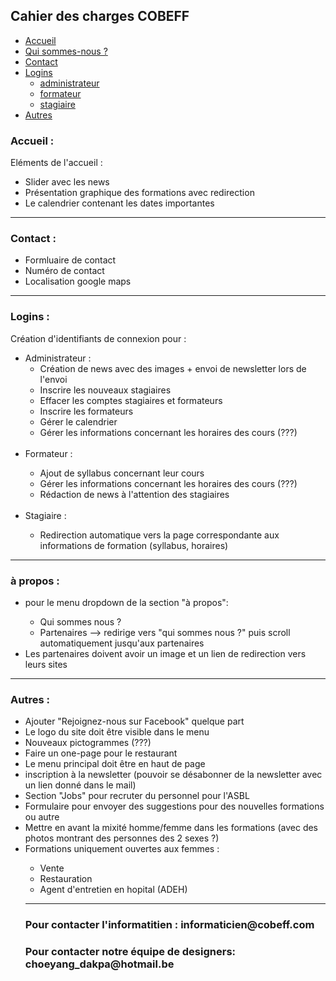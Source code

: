 <h2>Cahier des charges COBEFF</h2>
<ul>
  <li><a href="#accueil">Accueil</a>
  <li><a href="#qui">Qui sommes-nous ?</a>
    <li><a href="#contact">Contact</a>
  <li><a href="#logins">Logins</a>
    <ul>
      <li><a href="#admin">administrateur</a></li>
      <li><a href="#formateur">formateur</a></li>
      <li><a href="#stagiaire">stagiaire</a></li>
    </ul>
  </li>
  <li><a href="#autres">Autres</a></li>
</ul>

<h3 id="accueil">Accueil :</h3>
<p>Eléments de l'accueil :</p>
<ul>
  <li>Slider avec les news</li>
  <li>Présentation graphique des formations avec redirection</li>
  <li>Le calendrier contenant les dates importantes</li>
</ul>

<hr>

<h3 id="contact">Contact :</h3>
<ul>
  <li>Formluaire de contact</li>
  <li>Numéro de contact</li>
  <li>Localisation google maps</li>
</ul>

<hr>

<h3 id="logins">Logins :</h3>
<p>Création d'identifiants de connexion pour :</p>
<ul>
  <li id="admin">Administrateur :<br>
    <ul>
      <li>Création de news avec des images + envoi de newsletter lors de l'envoi</li>
      <li>Inscrire les nouveaux stagiaires</li>
      <li>Effacer les comptes stagiaires et formateurs</li>
      <li>Inscrire les formateurs</li>
      <li>Gérer le calendrier</li>
      <li>Gérer les informations concernant les horaires des cours (???)</li>
    </ul>
  </li>
  
  <br>
  <li id="formateur">Formateur :</li>
  <ul>
    <li>Ajout de syllabus concernant leur cours</li>
    <li>Gérer les informations concernant les horaires des cours (???)</li>
    <li>Rédaction de news à l'attention des stagiaires</li>
  </ul>
  <br>
  
  <li id="stagiaire">Stagiaire :</li>
  <ul>
    <li>Redirection automatique vers la page correspondante aux informations de formation (syllabus, horaires)</li>
  </ul>
</ul>

<hr>

<h3 id="qui">à propos :</h3>
<ul>
  <li>pour le menu dropdown de la section "à propos": </li>
  <ul>
    <li>Qui sommes nous ?</li>
    <li>Partenaires --> redirige vers "qui sommes nous ?" puis scroll automatiquement jusqu'aux partenaires</li>
  </ul>
  <li>Les partenaires doivent avoir un image et un lien de redirection vers leurs sites</li>
</ul>

<hr>

<h3 id="autres">Autres :</h3>
<ul>
  <li>Ajouter "Rejoignez-nous sur Facebook" quelque part</li>
  <li>Le logo du site doit être visible dans le menu</li>
  <li>Nouveaux pictogrammes (???)</li>
  <li>Faire un one-page pour le restaurant</li>
  <li>Le menu principal doit être en haut de page</li>
  <li>inscription à la newsletter (pouvoir se désabonner de la newsletter avec un lien donné dans le mail)</li>
  <li>Section "Jobs" pour recruter du personnel pour l'ASBL</li>
  <li>Formulaire pour envoyer des suggestions pour des nouvelles formations ou autre</li>
  <li>Mettre en avant la mixité homme/femme dans les formations (avec des photos montrant des personnes des 2 sexes ?)</li>
  <li>Formations uniquement ouvertes aux femmes :</li>
    <ul>
      <li>Vente</li>
      <li>Restauration</li>
      <li>Agent d'entretien en hopital (ADEH)</<li>
    </ul>
</<ul>
<hr>
  <h3>Pour contacter l'informatitien : informaticien@cobeff.com</h3>
  
  <h3>Pour contacter notre équipe de designers: choeyang_dakpa@hotmail.be</h3>
